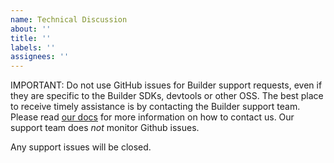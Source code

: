 ```yaml
---
name: Technical Discussion
about: ''
title: ''
labels: ''
assignees: ''
---
```


IMPORTANT: Do not use GitHub issues for Builder support requests, even if they are specific to the Builder SDKs, devtools or other OSS. The best place to receive timely assistance is by contacting the Builder support team. Please read [our docs](https://www.builder.io/c/docs/help-and-support#contacting-us) for more information on how to contact us. Our support team does _not_ monitor Github issues.

Any support issues will be closed.
